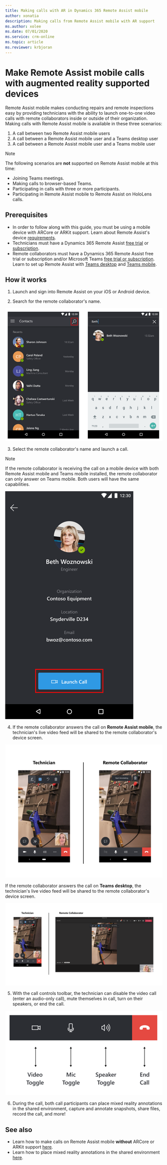 ```yaml
---
title: Making calls with AR in Dynamics 365 Remote Assist mobile
author: xonatia
description: Making calls from Remote Assist mobile with AR support 
ms.author: xolee
ms.date: 07/01/2020 
ms.service: crm-online
ms.topic: article
ms.reviewer: krbjoran
---
```

# Make Remote Assist mobile calls with augmented reality supported devices

Remote Assist mobile makes conducting repairs and remote inspections easy by providing technicians with the ability to launch one-to-one video calls with remote collaborators inside or outside of their organization. Making calls with Remote Assist mobile is available in these three scenarios:

1. A call between two Remote Assist mobile users
2. A call between a Remote Assist mobile user and a Teams desktop user
3. A call between a Remote Assist mobile user and a Teams mobile user

> [!NOTE]
> The following scenarios are **not** supported on Remote Assist mobile at this time:
>
> - Joining Teams meetings.
> - Making calls to browser-based Teams.
> - Participating in calls with three or more participants.
> - Participating in Remote Assist mobile to Remote Assist on HoloLens calls.

## Prerequisites

- In order to follow along with this guide, you must be using a mobile device with ARCore or ARKit support. Learn about Remote Assist's device [requirements](https://docs.microsoft.com/dynamics365/mixed-reality/remote-assist/requirements).
- Technicians must have a Dynamics 365 Remote Assist [free trial](https://docs.microsoft.com/dynamics365/mixed-reality/remote-assist/try-remote-assist) or [subscription](https://docs.microsoft.com/dynamics365/mixed-reality/remote-assist/buy-remote-assist).
- Remote collaborators must have a Dynamics 365 Remote Assist free trial or subscription and/or Microsoft Teams [free trial or subscription](https://www.microsoft.com/microsoft-365/microsoft-teams/group-chat-software). Learn to set up Remote Assist with [Teams desktop](https://docs.microsoft.com/dynamics365/mixed-reality/remote-assist/teams-pc-all) and [Teams mobile](https://docs.microsoft.com/dynamics365/mixed-reality/remote-assist/teams-mobile-all).

## How it works

1. Launch and sign into Remote Assist on your iOS or Android device.

2. Search for the remote collaborator's name.

![Screenshot of Remote Assist mobile, showing the contacts screen and highlighting the search icon.](./media/calls_2.png "Search")

3. Select the remote collaborator's name and launch a call.

  > [!NOTE]
  > If the remote collaborator is receiving the call on a mobile device with both Remote Assist mobile and Teams mobile installed, the remote collaborator can only answer on Teams mobile. Both users will have the same capabilities.

![Screenshot of Remote Assist mobile showing the Launch Call button.](./media/calls_3.png)

4. If the remote collaborator answers the call on **Remote Assist mobile**, the technician's live video feed will be shared to the remote collaborator's device screen.

![Screenshot of Remote Assist mobile to Remote Assist mobile call.](../media/ram-ram-ar.png)

If the remote collaborator answers the call on **Teams desktop**, the technician's live video feed will be shared to the remote collaborator's device screen.

![Screenshot of a Remote Assist mobile to Microsoft Teams call.](./media/ram-teams-video.png)

5. With the call controls toolbar, the technician can disable the video call (enter an audio-only call), mute themselves in call, turn on their speakers, or end the call. 

![Screenshot of the Remote Assist mobile toolbar, pointing at the video toggle icon, the mic toggle icon, the speaker toggle icon, and the end call icon.](./media/calltoolbar.png)

6. During the call, both call participants can place mixed reality annotations in the shared environment, capture and annotate snapshots, share files, record the call, and more!

## See also

- Learn how to make calls on Remote Assist mobile **without** ARCore or ARKit support [here](https://docs.microsoft.com/dynamics365/mixed-reality/remote-assist/mobile-app/using-devices-without-ar).
- Learn how to place mixed reality annotations in the shared environment [here](https://docs.microsoft.com/dynamics365/mixed-reality/remote-assist/mobile-app/annotate-your-environment).
